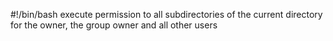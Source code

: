 #!/bin/bash
execute permission to all subdirectories of the current directory for the owner, the group owner and all other users
